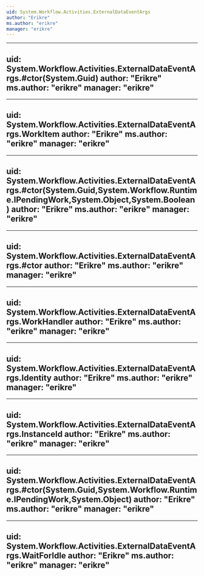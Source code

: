```yaml
---
uid: System.Workflow.Activities.ExternalDataEventArgs
author: "Erikre"
ms.author: "erikre"
manager: "erikre"
---
```


---
uid: System.Workflow.Activities.ExternalDataEventArgs.#ctor(System.Guid)
author: "Erikre"
ms.author: "erikre"
manager: "erikre"
---

---
uid: System.Workflow.Activities.ExternalDataEventArgs.WorkItem
author: "Erikre"
ms.author: "erikre"
manager: "erikre"
---

---
uid: System.Workflow.Activities.ExternalDataEventArgs.#ctor(System.Guid,System.Workflow.Runtime.IPendingWork,System.Object,System.Boolean)
author: "Erikre"
ms.author: "erikre"
manager: "erikre"
---

---
uid: System.Workflow.Activities.ExternalDataEventArgs.#ctor
author: "Erikre"
ms.author: "erikre"
manager: "erikre"
---

---
uid: System.Workflow.Activities.ExternalDataEventArgs.WorkHandler
author: "Erikre"
ms.author: "erikre"
manager: "erikre"
---

---
uid: System.Workflow.Activities.ExternalDataEventArgs.Identity
author: "Erikre"
ms.author: "erikre"
manager: "erikre"
---

---
uid: System.Workflow.Activities.ExternalDataEventArgs.InstanceId
author: "Erikre"
ms.author: "erikre"
manager: "erikre"
---

---
uid: System.Workflow.Activities.ExternalDataEventArgs.#ctor(System.Guid,System.Workflow.Runtime.IPendingWork,System.Object)
author: "Erikre"
ms.author: "erikre"
manager: "erikre"
---

---
uid: System.Workflow.Activities.ExternalDataEventArgs.WaitForIdle
author: "Erikre"
ms.author: "erikre"
manager: "erikre"
---
